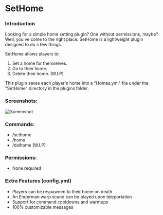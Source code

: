 # SetHome

### Introduction
Looking for a simple home setting plugin? One without permissions, maybe? Well, you've come to the right place. SetHome is a lightweight plugin designed to do a few things.

SetHome allows players to:
1) Set a home for themselves.
2) Go to their home.
3) Delete their home. (W.I.P)

This plugin saves each player's home into a "Homes.yml" file under the "SetHome" directory in the plugins folder.

### Screenshots:
![Screenshot](https://i.imgur.com/GK3eEFD.png)

### Commands:
- /sethome
- /home
- /delhome (W.I.P)

### Permissions:
- None required

### Extra Features (config.yml)
- Players can be respawned to their home on death
- An Enderman warp sound can be played upon teleportation
- Support for command cooldowns and warmups
- 100% customizable messages

